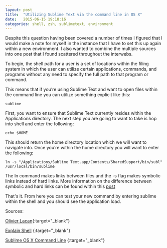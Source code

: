 ```yaml
---
layout: post
title:  "Utilizing Sublime Text via the command line in OS X"
date:   2015-06-15 19:18:16
categories: shell, zsh, sublimetext, environment
---
```


Despite this question having been covered a number of times I figured that I would make a note for myself in the instance that I have to set this up again within a new environment. I also wanted to combine the multiple sources into one post that I found scattered throughout the interwebs.

To begin, the shell path for a user is a set of locations within the filing system in which the user can utilize certain applications, commands, and programs without any need to specify the full path to that program or command.

This means that if you’re using Sublime Text and want to open files within the command line you can utilize something explicit like this:

	sublime

First, you want to ensure that Sublime Text currently resides within the Applications directory. The next step you are going to want to take is hop into shell and enter the following:

	echo $HOME

This should return the home directory location which we will want to navigate into. Once you’re within the home directory you will want to enter the following:

	ln -s "/Applications/Sublime Text.app/Contents/SharedSupport/bin/subl" /usr/local/bin/sublime

The ln command makes links between files and the -s flag makes symbolic links instead of hard links. More information on the difference between symbolic and hard links can be found within this [post](http://unix.stackexchange.com/questions/9575/what-is-the-difference-between-symbolic-and-hard-links)

That's it. From here you can test your new command by entering sublime within the shell and you should see the application load.

Sources:

[Olivier Lacan](http://olivierlacan.com/posts/launch-sublime-text-3-from-the-command-line/){:target="_blank"}

[Explain Shell](http://explainshell.com/) {:target="_blank"}

[Sublime OS X Command Line](http://www.sublimetext.com/docs/3/osx_command_line.html) {:target="_blank"}






